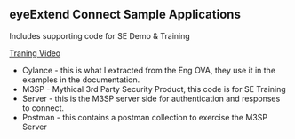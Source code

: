 ## eyeExtend Connect Sample Applications

Includes supporting code for SE Demo & Training

[Traning Video](https://www.youtube.com/playlist?list=PL2HYJud3zBqcjUoiJzVG33_ubuRqv3crQ)

* Cylance - this is what I extracted from the Eng OVA, they use it in the examples in the documentation.
* M3SP - Mythical 3rd Party Security Product, this code is for SE Training
* Server - this is the M3SP server side for authentication and responses to connect.
* Postman - this contains a postman collection to exercise the M3SP Server
